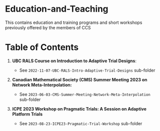 # Education-and-Teaching

This contains education and training programs and short workshops previously offered by the members of CCS

# Table of Contents

1.  **UBC RALS Course on Introduction to Adaptive Trial Designs**:

    -   See `2022-11-07-UBC-RALS-Intro-Adaptive-Trial-Designs` sub-folder

2.  **Canadian Mathematical Society (CMS) Summer Meeting 2023 on Network Meta-Interpolation:**

    -   See `2023-06-03-CMS-Summer-Meeting-Network-Meta-Interpolation` sub-folder

3.  **ICPE 2023 Workshop on Pragmatic Trials: A Session on Adaptive Platform Trials**

    -   See `2023-08-23-ICPE23-Pragmatic-Trial-Workshop` sub-folder

